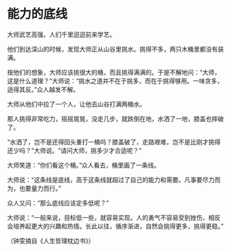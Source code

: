 # 能力的底线

大师武艺高强，人们千里迢迢前来学艺。 

他们到达深山的时候，发现大师正从山谷里挑水。挑得不多，两只木桶里都没有装满。 

按他们的想象，大师应该挑很大的桶，而且挑得满满的。于是不解地问：“大师，这是什么道理？”大师说：“挑水之道并不在于挑多，而在于挑得够用。一味贪多，适得其反。”众人越发不解。 

大师从他们中拉了一个人，让他去山谷打满两桶水。 

那人挑得非常吃力，摇摇晃晃，没走几步，就跌倒在地，水洒了一地，膝盖也摔破了。 

“水洒了，岂不是还得回头重打一桶吗？膝盖破了，走路艰难，岂不是比刚才挑得还少吗？”大师说。“请问大师，挑多少才合适呢？” 

大师笑道：“你们看这个桶。”众人看去，桶里画了一条线。 

大师说：“这条线是底线，高于这条线就超过了自己的能力和需要。凡事要尽力而为，也要量力而行。” 

众人又问：“那么底线应该定多低呢？” 

大师说：“一般来说，目标低一些，就容易实现。人的勇气不容易受到挫伤，相反会培养起更大的兴趣和热情。长此以往，循序渐进，自然会挑得更多，挑得更稳。” 

（钟雯摘自《人生哲理枕边书》）